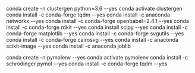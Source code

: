 conda create -n clustergen python=3.6 --yes
conda activate clustergen
conda install -c conda-forge tqdm --yes
conda install -c anaconda networkx --yes
conda install -c conda-forge openbabel=2.4.1 --yes
conda install -c conda-forge rdkit --yes
conda install scipy --yes
conda install -c conda-forge matplotlib --yes
conda install -c conda-forge svgutils --yes
conda install -c conda-forge cairosvg --yes
conda install -c anaconda scikit-image --yes
conda install -c anaconda joblib

conda create -n pymolenv --yes
conda activate pymolenv
conda install -c schrodinger pymol --yes
conda install -c conda-forge tqdm --yes

